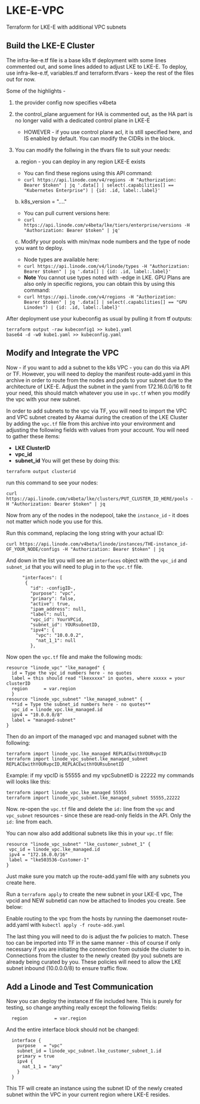# LKE-E-VPC
Terraform for LKE-E with additional VPC subnets

## Build the LKE-E Cluster
The infra-lke-e.tf file is a base k8s tf deployment with some lines commented out, and some lines added to adjust LKE to LKE-E. To deploy, use infra-lke-e.tf, variables.tf and terraform.tfvars - keep the rest of the files out for now.

Some of the highlights - 
1. the provider config now specifies v4beta
2. the control_plane arguement for HA is commented out, as the HA part is no longer valid with a dedicated control plane in LKE-E
   - HOWEVER - if you use control plane acl, it is still specified here, and IS enabled by default. You can modify the CIDRs in the block.
3. You can modify the follwing in the tfvars file to suit your needs:

   a. region - you can deploy in any region LKE-E exists
     - You can find these regions using this API command:
     - `curl https://api.linode.com/v4/regions -H "Authorization: Bearer $token" | jq '.data[] | select(.capabilities[] == "Kubernetes Enterprise") | {id: .id, label:.label}' `
   
   b. k8s_version = "...."
   - You can pull current versions here:
   - `curl https://api.linode.com/v4beta/lke/tiers/enterprise/versions -H "Authorization: Bearer $token" | jq'`
     
   c. Modify your pools with min/max node numbers and the type of node you want to deploy.
   - Node types are available here:
   - `curl https://api.linode.com/v4/linode/types -H "Authorization: Bearer $token" | jq '.data[] | {id: .id, label:.label}'`
   - **Note** You cannot use types noted with -edge in LKE. GPU Plans are also only in specific regions, you can obtain this by using this command:
   - `curl https://api.linode.com/v4/regions -H "Authorization: Bearer $token" | jq '.data[] | select(.capabilities[] == "GPU Linodes") | {id: .id, label:.label}' `
     
After deployment use your kubeconfig as usual by pulling it from tf outputs:
```
terraform output -raw kubeconfig1 >> kube1.yaml
base64 -d -w0 kube1.yaml >> kubeconfig.yaml
```
## Modify and Integrate the VPC
Now - if you want to add a subnet to the k8s VPC - you can do this via API or TF. However, you will need to deploy the manifest route-add.yaml in this archive in order to route from the nodes and pods to your subnet due to the architecture of LKE-E. Adjust the subnet in the yaml from 172.16.0.0/16 to fit your need, this should match whatever you use in `vpc.tf` when you modify the vpc with your new subnet.

In order to add subnets to the vpc via TF, you will need to import the VPC and VPC subnet created by Akamai during the creation of the LKE Cluster by adding the `vpc.tf` file from this archive into your environment and adjusting the following fields with values from your account. You will need to gather these items:
 - **LKE ClusterID**
 - **vpc_id**
  - **subnet_id**
  You will get these by doing this:
 ```
 terraform output clusterid
```
 run this command to see your nodes:
 ```
 curl https://api.linode.com/v4beta/lke/clusters/PUT_CLUSTER_ID_HERE/pools -H "Authorization: Bearer $token" | jq
```
Now from any of the nodes in the nodepool, take the `instance_id` - it does not matter which node you use for this.

Run this command, replacing the long string with your actual ID:
```
curl https://api.linode.com/v4beta/linode/instances/THE-instance_id-OF_YOUR_NODE/configs -H "Authorization: Bearer $token" | jq
```
And down in the list you will see an `interfaces` object with the `vpc_id` and `subnet_id` that you will need to plug in to the `vpc.tf` file.
 ```
       "interfaces": [
        {
          "id": -configID-,
          "purpose": "vpc",
          "primary": false,
          "active": true,
          "ipam_address": null,
          "label": null,
          "vpc_id": YourVPCid,
          "subnet_id": YOURsubnetID,
          "ipv4": {
            "vpc": "10.0.0.2",
            "nat_1_1": null
          },
 ```
Now open the `vpc.tf` file and make the following mods:
```
resource "linode_vpc" "lke_managed" {
  id = Type the vpc_id numbers here - no quotes
  label = this should read "lkexxxxx" in quotes, where xxxxx = your clusterID 
  region      = var.region
  }
resource "linode_vpc_subnet" "lke_managed_subnet" {
  **id = Type the subnet_id numbers here - no quotes**
  vpc_id = linode_vpc.lke_managed.id
  ipv4 = "10.0.0.0/8" 
  label = "managed-subnet"
}
```

Then do an import of the managed vpc and managed subnet with the following:
```
terraform import linode_vpc.lke_managed REPLACEwithYOURvpcID
terraform import linode_vpc_subnet.lke_managed_subnet REPLACEwithYOURvpcID,REPLACEwithYOURsubnetID
```
Example: if my vpcID is 55555 and my vpcSubnetID is 22222 my commands will looks like this:
```
terraform import linode_vpc.lke_managed 55555
terraform import linode_vpc_subnet.lke_managed_subnet 55555,22222
```
Now. re-open the `vpc.tf` file and delete the `id:` line from the `vpc` and `vpc_subnet` resources - since these are read-only fields in the API. Only the `id:` line from each.

You can now also add additional subnets like this in your `vpc.tf` file:
 ```
 resource "linode_vpc_subnet" "lke_customer_subnet_1" {
  vpc_id = linode_vpc.lke_managed.id
  ipv4 = "172.16.0.0/16" 
  label = "lke503536-Customer-1"
}
```
Just make sure you match up the route-add.yaml file with any subnets you create here. 
 
Run a `terraform apply` to create the new subnet in your LKE-E vpc, The vpcid and NEW subnetid can now be attached to linodes you create. See below:

Enable routing to the vpc from the hosts by running the daemonset route-add.yaml with `kubectl apply -f route-add.yaml`

The last thing you will need to do is adjust the fw policies to match. These too can be imported into TF in the same manner - this of course if only necessary if you are initiating the connection from outside the cluster to in. Connections from the cluster to the newly created (by you) subnets are already being curated by you. These policies will need to allow the LKE subnet inbound (10.0.0.0/8) to ensure traffic flow.

## Add a Linode and Test Communication
Now you can deploy the instance.tf file included here. This is purely for testing, so change anything really except the following fields:
```
  region          = var.region
```
And the entire interface block should not be changed:
```
  interface {
    purpose   = "vpc"
    subnet_id = linode_vpc_subnet.lke_customer_subnet_1.id
    primary = true
    ipv4 {
      nat_1_1 = "any"
    }
  }
```
This TF will create an instance using the subnet ID of the newly created subnet within the VPC in your current region where LKE-E resides.
